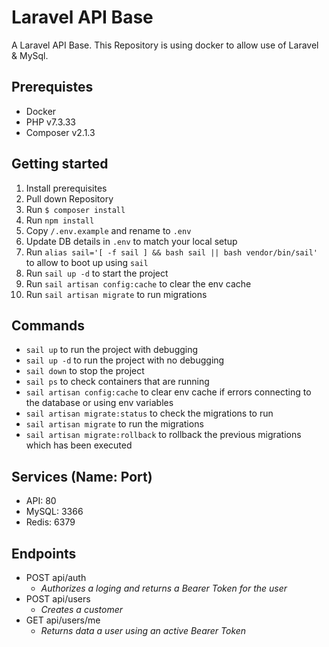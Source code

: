 # Laravel API Base

A Laravel API Base. This Repository is using docker to allow use of Laravel & MySql.

## Prerequistes  
- Docker
- PHP v7.3.33 
- Composer v2.1.3

## Getting started 
1. Install prerequisites  
2. Pull down Repository
3. Run `$ composer install`  
4. Run `npm install`
5. Copy `/.env.example` and rename to `.env`  
6. Update DB details in `.env` to match your local setup 
7. Run `alias sail='[ -f sail ] && bash sail || bash vendor/bin/sail'` to allow to boot up using `sail`
8. Run `sail up -d` to start the project
9. Run  `sail artisan config:cache` to clear the env cache
10. Run `sail artisan migrate` to run migrations

## Commands 
- `sail up` to run the project with debugging
- `sail up -d` to run the project with no debugging
- `sail down` to stop the project
- `sail ps` to check containers that are running
- `sail artisan config:cache` to clear env cache if errors connecting to the database or using env variables
- `sail artisan migrate:status` to check the migrations to run
- `sail artisan migrate` to run the migrations
- `sail artisan migrate:rollback` to rollback the previous migrations which has been executed

## Services (Name: Port)
- API: 80
- MySQL: 3366
- Redis: 6379

## Endpoints
- POST api/auth
    - <em>Authorizes a loging and returns a Bearer Token for the user</em>
- POST api/users
    - <em>Creates a customer</em>
- GET api/users/me
    - <em>Returns data a user using an active Bearer Token</em>
